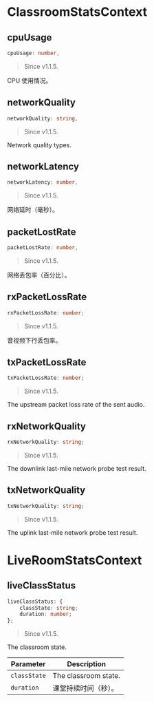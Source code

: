 # ClassroomStatsContext

## cpuUsage

```typescript
cpuUsage: number,
```

> Since v1.1.5.

CPU 使用情况。

## networkQuality

```typescript
networkQuality: string,
```

> Since v1.1.5.

Network quality types.

## networkLatency

```typescript
networkLatency: number,
```

> Since v1.1.5.

网络延时（毫秒）。

## packetLostRate

```typescript
packetLostRate: number,
```

> Since v1.1.5.

网络丢包率（百分比）。

## rxPacketLossRate

```typescript
rxPacketLossRate: number;
```

> Since v1.1.5.

音视频下行丢包率。

## txPacketLossRate

```typescript
txPacketLossRate: number;
```

> Since v1.1.5.

The upstream packet loss rate of the sent audio.

## rxNetworkQuality

```typescript
rxNetworkQuality: string;
```

> Since v1.1.5.

The downlink last-mile network probe test result.

## txNetworkQuality

```typescript
txNetworkQuality: string;
```

> Since v1.1.5.

The uplink last-mile network probe test result.

# LiveRoomStatsContext

## liveClassStatus

```typescript
liveClassStatus: {
    classState: string;
    duration: number;
};
```

> Since v1.1.5.

The classroom state.

| Parameter | Description |
| ------------ | -------------------- |
| `classState` | The classroom state. |
| `duration` | 课堂持续时间（秒）。 |